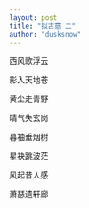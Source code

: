 ```yaml
---
layout: post
title: "拟古意 二"
author: "dusksnow"
---
```


西风歌浮云

影入天地苍

黄尘走青野

晴气失玄岗

暮袖垂烟树

星袂跳波茫

风起昔人感

萧瑟遗轩廊